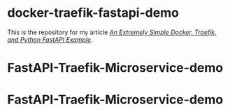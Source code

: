 # docker-traefik-fastapi-demo

This is the repository for my article [*An Extremely Simple Docker, Traefik, and Python FastAPI Example*](https://kleiber.me/blog/2021/03/23/simple-docker-traefik-python-fastapi-example/).
# FastAPI-Traefik-Microservice-demo
# FastAPI-Traefik-Microservice-demo
